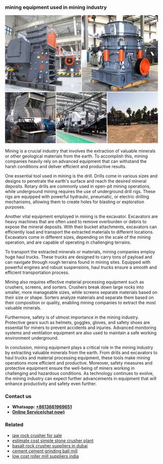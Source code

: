<h3>mining equipment used in mining industry</h3><img src='1708498089.jpg' alt=''><p>Mining is a crucial industry that involves the extraction of valuable minerals or other geological materials from the earth. To accomplish this, mining companies heavily rely on advanced equipment that can withstand the harsh conditions and deliver efficient and productive results.</p><p>One essential tool used in mining is the drill. Drills come in various sizes and designs to penetrate the earth's surface and reach the desired mineral deposits. Rotary drills are commonly used in open-pit mining operations, while underground mining requires the use of underground drill rigs. These rigs are equipped with powerful hydraulic, pneumatic, or electric drilling mechanisms, allowing them to create holes for blasting or exploration purposes.</p><p>Another vital equipment employed in mining is the excavator. Excavators are heavy machines that are often used to remove overburden or debris to expose the mineral deposits. With their bucket attachments, excavators can efficiently load and transport the extracted materials to different locations. Excavators come in different sizes, depending on the scale of the mining operation, and are capable of operating in challenging terrains.</p><p>To transport the extracted minerals or materials, mining companies employ huge haul trucks. These trucks are designed to carry tons of payload and can navigate through rough terrains found in mining sites. Equipped with powerful engines and robust suspensions, haul trucks ensure a smooth and efficient transportation process.</p><p>Mining also requires effective material processing equipment such as crushers, screens, and sorters. Crushers break down large rocks into smaller, more manageable sizes, while screens separate materials based on their size or shape. Sorters analyze materials and separate them based on their composition or quality, enabling mining companies to extract the most valuable minerals.</p><p>Furthermore, safety is of utmost importance in the mining industry. Protective gears such as helmets, goggles, gloves, and safety shoes are essential for miners to prevent accidents and injuries. Advanced monitoring systems and ventilation equipment are also used to maintain a safe working environment underground.</p><p>In conclusion, mining equipment plays a critical role in the mining industry by extracting valuable minerals from the earth. From drills and excavators to haul trucks and material processing equipment, these tools make mining operations more efficient and productive. Moreover, safety measures and protective equipment ensure the well-being of miners working in challenging and hazardous conditions. As technology continues to evolve, the mining industry can expect further advancements in equipment that will enhance productivity and safety even further.</p><h3>Contact us</h3><ul><li><strong>Whatsapp:&nbsp;<a href="https://wa.me/8613661969651">+8613661969651</a></strong></li><li><a href="https://swt.shibang-china.com/?git&amp;zhl&amp;mining equipment used in mining industry"><strong>Online Service(chat now)</strong></a></li></ul><h3>Related</h3><ul><li><a href='jaw rock crusher for sale.md'>jaw rock crusher for sale</a></li><li><a href='estimate cost simple stone crusher plant.md'>estimate cost simple stone crusher plant</a></li><li><a href='basalt rock crusher suppliers in dubai.md'>basalt rock crusher suppliers in dubai</a></li><li><a href='cement cement grinding ball mill.md'>cement cement grinding ball mill</a></li><li><a href='low cost roller mill suppliers india.md'>low cost roller mill suppliers india</a></li></ul>